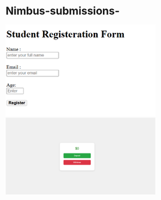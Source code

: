 # Nimbus-submissions-
<img src="/images/Practice 1.png" alt="Sorry" width="400">
<img src="/images/Practice 2.png" alt="Sorry" width="400">
